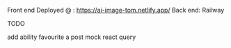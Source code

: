 Front end Deployed @ : https://ai-image-tom.netlify.app/
Back end: Railway

TODO

add ability favourite a post
mock react query
